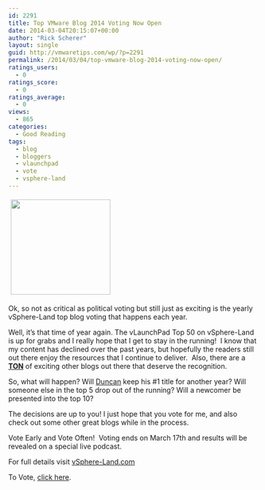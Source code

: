 ```yaml
---
id: 2291
title: Top VMware Blog 2014 Voting Now Open
date: 2014-03-04T20:15:07+00:00
author: "Rick Scherer"
layout: single
guid: http://vmwaretips.com/wp/?p=2291
permalink: /2014/03/04/top-vmware-blog-2014-voting-now-open/
ratings_users:
  - 0
ratings_score:
  - 0
ratings_average:
  - 0
views:
  - 865
categories:
  - Good Reading
tags:
  - blog
  - bloggers
  - vlaunchpad
  - vote
  - vsphere-land
---
```

<a href="http://www.surveygizmo.com/s3/1553027/Top-VMware-virtualization-blogs-2014" target="_blank"><img class="alignleft" style="margin: 5px;" title="rock_the_vote" src="http://upload.wikimedia.org/wikipedia/en/7/70/Rock_the_Vote_logo.png" alt="" width="200" height="191" /></a>

Ok, so not as critical as political voting but still just as exciting is the yearly vSphere-Land top blog voting that happens each year.

Well, it&#8217;s that time of year again. The vLaunchPad Top 50 on vSphere-Land is up for grabs and I really hope that I get to stay in the running!  I know that my content has declined over the past years, but hopefully the readers still out there enjoy the resources that I continue to deliver.  Also, there are a <span style="text-decoration: underline;"><strong>TON</strong></span> of exciting other blogs out there that deserve the recognition.

So, what will happen? Will <a href="http://www.yellow-bricks.com" target="_blank">Duncan</a> keep his #1 title for another year? Will someone else in the top 5 drop out of the running? Will a newcomer be presented into the top 10?
  
The decisions are up to you! I just hope that you vote for me, and also check out some other great blogs while in the process.

Vote Early and Vote Often!  Voting ends on March 17th and results will be revealed on a special live podcast.
  
For full details visit <a href="http://vsphere-land.com/news/voting-now-open-for-the-2014-top-vmware-virtualization-blogs.html" target="_blank">vSphere-Land.com</a>

To Vote, <a href="http://www.surveygizmo.com/s3/1553027/Top-VMware-virtualization-blogs-2014" target="_blank">click here</a>.
